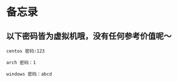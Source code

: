 # 备忘录

## 以下密码皆为虚拟机哦，没有任何参考价值呢～
<!--more-->
```
centos 密码:123
```

```
arch 密码：1
```

```
windows 密码：abcd
```


